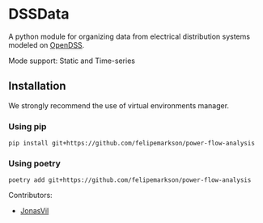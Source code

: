 # DSSData

A python module for organizing data from electrical distribution systems modeled on [OpenDSS](https://www.epri.com/#/pages/sa/opendss?lang=en).

Mode support: Static and Time-series


## Installation

We strongly recommend the use of virtual environments manager.


### Using pip

```console
pip install git+https://github.com/felipemarkson/power-flow-analysis
```

### Using poetry

```console
poetry add git+https://github.com/felipemarkson/power-flow-analysis
```

Contributors: 

- [JonasVil](https://github.com/felipemarkson/power-flow-analysis/commits?author=JonasVil)
